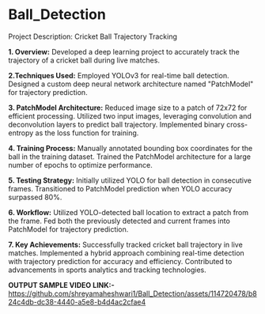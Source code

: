 # Ball_Detection
Project Description: Cricket Ball Trajectory Tracking

<b>1. Overview:</b>
Developed a deep learning project to accurately track the trajectory of a cricket ball during live matches.

 <b>2.Techniques Used:</b>
Employed YOLOv3 for real-time ball detection.
Designed a custom deep neural network architecture named "PatchModel" for trajectory prediction.

<b>3. PatchModel Architecture:</b>
Reduced image size to a patch of 72x72 for efficient processing.
Utilized two input images, leveraging convolution and deconvolution layers to predict ball trajectory.
Implemented binary cross-entropy as the loss function for training.

<b>4. Training Process:</b>
Manually annotated bounding box coordinates for the ball in the training dataset.
Trained the PatchModel architecture for a large number of epochs to optimize performance.

<b>5. Testing Strategy:</b>
Initially utilized YOLO for ball detection in consecutive frames.
Transitioned to PatchModel prediction when YOLO accuracy surpassed 80%.

<b>6. Workflow:</b>
Utilized YOLO-detected ball location to extract a patch from the frame.
Fed both the previously detected and current frames into PatchModel for trajectory prediction.

<b>7. Key Achievements:</b>
Successfully tracked cricket ball trajectory in live matches.
Implemented a hybrid approach combining real-time detection with trajectory prediction for accuracy and efficiency.
Contributed to advancements in sports analytics and tracking technologies.

<b>OUTPUT SAMPLE VIDEO LINK:-</b>
https://github.com/shreyamaheshwari1/Ball_Detection/assets/114720478/b824c4db-dc38-4440-a5e8-b4d4ac2cfae4




